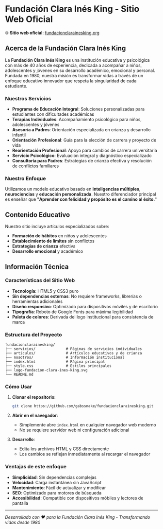 # Fundación Clara Inés King - Sitio Web Oficial

🌐 **Sitio web oficial**: [fundacionclarainesking.org](https://fundacionclarainesking.org/)


## Acerca de la Fundación Clara Inés King

La **Fundación Clara Inés King** es una institución educativa y psicológica con más de 40 años de experiencia, dedicada a acompañar a niños, adolescentes y jóvenes en su desarrollo académico, emocional y personal. Fundada en 1980, nuestra misión es transformar vidas a través de un enfoque educativo innovador que respeta la singularidad de cada estudiante.

### Nuestros Servicios

- **Programa de Educación Integral**: Soluciones personalizadas para estudiantes con dificultades académicas
- **Terapias Individuales**: Acompañamiento psicológico para niños, adolescentes y jóvenes
- **Asesoría a Padres**: Orientación especializada en crianza y desarrollo infantil
- **Orientación Profesional**: Guía para la elección de carrera y proyecto de vida
- **Reorientación Profesional**: Apoyo para cambios de carrera universitaria
- **Servicio Psicológico**: Evaluación integral y diagnóstico especializado
- **Consultoría para Padres**: Estrategias de crianza efectiva y resolución de conflictos familiares

### Nuestro Enfoque

Utilizamos un modelo educativo basado en **inteligencias múltiples**, **neurociencias** y **educación personalizada**. Nuestro diferenciador principal es enseñar que **"Aprender con felicidad y propósito es el camino al éxito."**

## Contenido Educativo

Nuestro sitio incluye artículos especializados sobre:

- **Formación de hábitos** en niños y adolescentes
- **Establecimiento de límites** sin conflictos
- **Estrategias de crianza** efectiva
- **Desarrollo emocional** y académico


## Información Técnica

### Características del Sitio Web

- **Tecnología**: HTML5 y CSS3 puro
- **Sin dependencias externas**: No requiere frameworks, librerías o herramientas adicionales
- **Diseño responsivo**: Optimizado para dispositivos móviles y de escritorio
- **Tipografía**: Roboto de Google Fonts para máxima legibilidad
- **Paleta de colores**: Derivada del logo institucional para consistencia de marca

### Estructura del Proyecto

```
fundacionclarainesking/
├── servicios/              # Páginas de servicios individuales
├── articulos/              # Artículos educativos y de crianza
├── nosotros/               # Información institucional
├── index.html              # Página principal
├── style.css               # Estilos principales
├── logo-fundacion-clara-ines-king.svg
└── README.md
```

### Cómo Usar

1. **Clonar el repositorio**:
   ```bash
   git clone https://github.com/gabssnake/fundacionclarainesking.git
   ```

2. **Abrir en el navegador**:
   - Simplemente abre `index.html` en cualquier navegador web moderno
   - No se requiere servidor web ni configuración adicional

3. **Desarrollo**:
   - Edita los archivos HTML y CSS directamente
   - Los cambios se reflejan inmediatamente al recargar el navegador

### Ventajas de este enfoque

- **Simplicidad**: Sin dependencias complejas
- **Velocidad**: Carga instantánea sin JavaScript
- **Mantenimiento**: Fácil de actualizar y modificar
- **SEO**: Optimizado para motores de búsqueda
- **Accesibilidad**: Compatible con dispositivos móbiles y lectores de pantalla


---

*Desarrollado con ❤️ para la Fundación Clara Inés King - Transformando vidas desde 1980*
